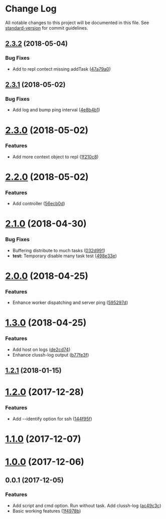 # Change Log

All notable changes to this project will be documented in this file. See [standard-version](https://github.com/conventional-changelog/standard-version) for commit guidelines.

<a name="2.3.2"></a>
## [2.3.2](https://github.com/nodys/clussh/compare/v2.3.1...v2.3.2) (2018-05-04)


### Bug Fixes

* Add to repl contect missing addTask ([47a79a0](https://github.com/nodys/clussh/commit/47a79a0))



<a name="2.3.1"></a>
## [2.3.1](https://github.com/nodys/clussh/compare/v2.3.0...v2.3.1) (2018-05-02)


### Bug Fixes

* Add log and bump ping interval ([4e8b4b1](https://github.com/nodys/clussh/commit/4e8b4b1))



<a name="2.3.0"></a>
# [2.3.0](https://github.com/nodys/clussh/compare/v2.2.0...v2.3.0) (2018-05-02)


### Features

* Add more context object to repl ([1f210c8](https://github.com/nodys/clussh/commit/1f210c8))



<a name="2.2.0"></a>
# [2.2.0](https://github.com/nodys/clussh/compare/v2.1.0...v2.2.0) (2018-05-02)


### Features

* Add controller ([56ecb0d](https://github.com/nodys/clussh/commit/56ecb0d))



<a name="2.1.0"></a>
# [2.1.0](https://github.com/nodys/clussh/compare/v2.0.0...v2.1.0) (2018-04-30)


### Bug Fixes

* Buffering distribute to much tasks ([032d991](https://github.com/nodys/clussh/commit/032d991))
* **test:** Temporary disable many task test ([498e33e](https://github.com/nodys/clussh/commit/498e33e))



<a name="2.0.0"></a>
# [2.0.0](https://github.com/nodys/clussh/compare/v1.3.0...v2.0.0) (2018-04-25)


### Features

* Enhance worker dispatching and server ping ([595297d](https://github.com/nodys/clussh/commit/595297d))



<a name="1.3.0"></a>
# [1.3.0](https://github.com/nodys/clussh/compare/v1.2.1...v1.3.0) (2018-04-25)


### Features

* Add host on logs ([de2cd74](https://github.com/nodys/clussh/commit/de2cd74))
* Enhance clussh-log output ([b77fe3f](https://github.com/nodys/clussh/commit/b77fe3f))



<a name="1.2.1"></a>
## [1.2.1](https://github.com/nodys/clussh/compare/v1.2.0...v1.2.1) (2018-01-15)



<a name="1.2.0"></a>
# [1.2.0](https://github.com/nodys/clussh/compare/v1.1.0...v1.2.0) (2017-12-28)


### Features

* Add --identify option for ssh ([144f95f](https://github.com/nodys/clussh/commit/144f95f))



<a name="1.1.0"></a>
# [1.1.0](https://github.com/nodys/clussh/compare/v1.0.0...v1.1.0) (2017-12-07)



<a name="1.0.0"></a>
# [1.0.0](https://github.com/nodys/clussh/compare/v0.0.1...v1.0.0) (2017-12-06)



<a name="0.0.1"></a>
## 0.0.1 (2017-12-05)


### Features

* Add script and cmd option. Run without task. Add clussh-log ([ac49c3c](https://github.com/nodys/clussh/commit/ac49c3c))
* Basic working features ([1f4978b](https://github.com/nodys/clussh/commit/1f4978b))
